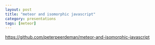 ```yaml
---
layout: post
title: "meteor and isomorphic javascript"
category: presentations
tags: [meteor]
---
```



https://github.com/peterpeerdeman/meteor-and-isomorphic-javascript
